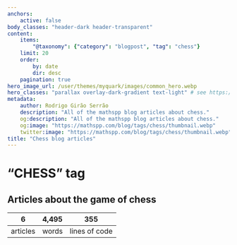 ```yaml
---
anchors:
    active: false
body_classes: "header-dark header-transparent"
content:
    items:
        "@taxonomy": {"category": "blogpost", "tag": "chess"}
    limit: 20
    order:
        by: date
        dir: desc
    pagination: true
hero_image_url: /user/themes/myquark/images/common_hero.webp
hero_classes: "parallax overlay-dark-gradient text-light" # see https://demo.getgrav.org/blog-skeleton/blog/hero-classes
metadata:
    author: Rodrigo Girão Serrão
    description: "All of the mathspp blog articles about chess."
    og:description: "All of the mathspp blog articles about chess."
    og:image: "https://mathspp.com/blog/tags/chess/thumbnail.webp"
    twitter:image: "https://mathspp.com/blog/tags/chess/thumbnail.webp"
title: "Chess blog articles"
---
```


# “CHESS” tag


## Articles about the game of chess



<table class="stats-table">
    <thead>
        <tr>
            <th style="text-align: center;">6</th>
            <th style="text-align: center;">4,495</th>
            <th style="text-align: center;">355</th>
        </tr>
    </thead>
    <tbody>
        <tr>
            <td style="text-align: center;">articles</td>
            <td style="text-align: center;">words</td>
            <td style="text-align: center;">lines of code</td>
        </tr>
    </tbody>
</table>